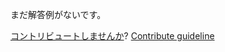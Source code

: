 
まだ解答例がないです。

[コントリビュートしませんか](https://github.com/BFEdev/BFE.dev-solutions/blob/main/quiz/this-4_ja.md)?  [Contribute guideline](https://github.com/BFEdev/BFE.dev-solutions#how-to-contribute)
